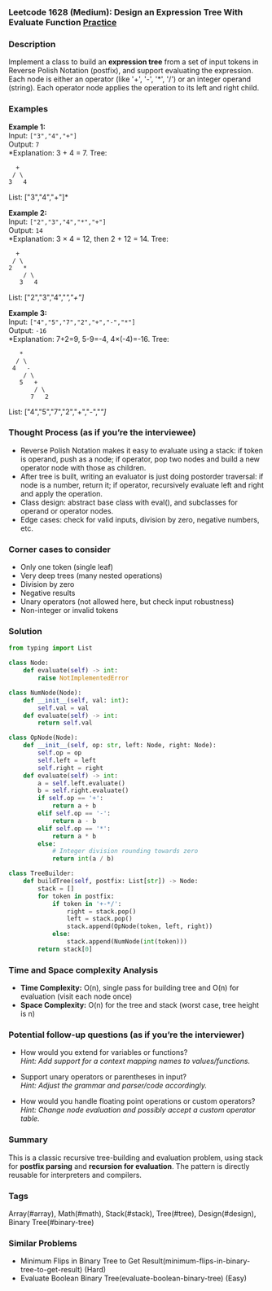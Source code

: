 ### Leetcode 1628 (Medium): Design an Expression Tree With Evaluate Function [Practice](https://leetcode.com/problems/design-an-expression-tree-with-evaluate-function)

### Description  
Implement a class to build an **expression tree** from a set of input tokens in Reverse Polish Notation (postfix), and support evaluating the expression. Each node is either an operator (like '+', '-', '*', '/') or an integer operand (string). Each operator node applies the operation to its left and right child.

### Examples  

**Example 1:**  
Input: `["3","4","+"]`  
Output: `7`  
*Explanation: 3 + 4 = 7. Tree:  
```
  +
 / \
3   4
```
List: ["3","4","+"]*

**Example 2:**  
Input: `["2","3","4","*","+"]`  
Output: `14`  
*Explanation: 3 × 4 = 12, then 2 + 12 = 14. Tree:  
```
  +
 / \
2   *
    / \
   3   4
```
List: ["2","3","4","*","+"]*

**Example 3:**  
Input: `["4","5","7","2","+","-","*"]`  
Output: `-16`  
*Explanation: 7+2=9, 5-9=-4, 4×(-4)=-16. Tree:
```
   *
  / \
 4   -
    / \
   5   +
       / \
      7   2
```
List: ["4","5","7","2","+","-","*"]*

### Thought Process (as if you’re the interviewee)  
- Reverse Polish Notation makes it easy to evaluate using a stack: if token is operand, push as a node; if operator, pop two nodes and build a new operator node with those as children.
- After tree is built, writing an evaluator is just doing postorder traversal: if node is a number, return it; if operator, recursively evaluate left and right and apply the operation.
- Class design: abstract base class with eval(), and subclasses for operand or operator nodes.
- Edge cases: check for valid inputs, division by zero, negative numbers, etc.

### Corner cases to consider  
- Only one token (single leaf)
- Very deep trees (many nested operations)
- Division by zero
- Negative results
- Unary operators (not allowed here, but check input robustness)
- Non-integer or invalid tokens

### Solution

```python
from typing import List

class Node:
    def evaluate(self) -> int:
        raise NotImplementedError

class NumNode(Node):
    def __init__(self, val: int):
        self.val = val
    def evaluate(self) -> int:
        return self.val

class OpNode(Node):
    def __init__(self, op: str, left: Node, right: Node):
        self.op = op
        self.left = left
        self.right = right
    def evaluate(self) -> int:
        a = self.left.evaluate()
        b = self.right.evaluate()
        if self.op == '+':
            return a + b
        elif self.op == '-':
            return a - b
        elif self.op == '*':
            return a * b
        else:
            # Integer division rounding towards zero
            return int(a / b)

class TreeBuilder:
    def buildTree(self, postfix: List[str]) -> Node:
        stack = []
        for token in postfix:
            if token in '+-*/':
                right = stack.pop()
                left = stack.pop()
                stack.append(OpNode(token, left, right))
            else:
                stack.append(NumNode(int(token)))
        return stack[0]
```

### Time and Space complexity Analysis  
- **Time Complexity:** O(n), single pass for building tree and O(n) for evaluation (visit each node once)
- **Space Complexity:** O(n) for the tree and stack (worst case, tree height is n)

### Potential follow-up questions (as if you’re the interviewer)  
- How would you extend for variables or functions?  
  *Hint: Add support for a context mapping names to values/functions.*

- Support unary operators or parentheses in input?  
  *Hint: Adjust the grammar and parser/code accordingly.*

- How would you handle floating point operations or custom operators?  
  *Hint: Change node evaluation and possibly accept a custom operator table.*

### Summary
This is a classic recursive tree-building and evaluation problem, using stack for **postfix parsing** and **recursion for evaluation**. The pattern is directly reusable for interpreters and compilers.

### Tags
Array(#array), Math(#math), Stack(#stack), Tree(#tree), Design(#design), Binary Tree(#binary-tree)

### Similar Problems
- Minimum Flips in Binary Tree to Get Result(minimum-flips-in-binary-tree-to-get-result) (Hard)
- Evaluate Boolean Binary Tree(evaluate-boolean-binary-tree) (Easy)